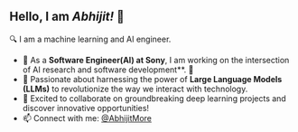 ## Hello, I am *Abhijit!* 👋

🔍 I am a machine learning and AI engineer.

- 🔭 As a **Software Engineer(AI) at Sony**, I am working on the intersection of AI research and software development**. 🚀
- 🌟 Passionate about harnessing the power of **Large Language Models (LLMs)** to revolutionize the way we interact with technology.
- 👯 Excited to collaborate on groundbreaking deep learning projects and discover innovative opportunities!
- 📫 Connect with me: [@AbhijitMore](https://www.linkedin.com/in/hey-abhijit-more/)
